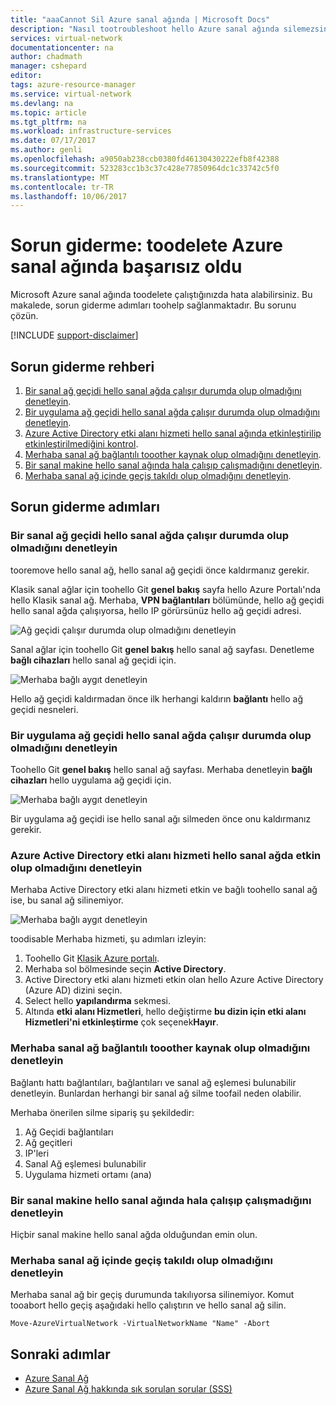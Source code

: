 ```yaml
---
title: "aaaCannot Sil Azure sanal ağında | Microsoft Docs"
description: "Nasıl tootroubleshoot hello Azure sanal ağında silemezsiniz sorun hakkında bilgi edinin."
services: virtual-network
documentationcenter: na
author: chadmath
manager: cshepard
editor: 
tags: azure-resource-manager
ms.service: virtual-network
ms.devlang: na
ms.topic: article
ms.tgt_pltfrm: na
ms.workload: infrastructure-services
ms.date: 07/17/2017
ms.author: genli
ms.openlocfilehash: a9050ab238ccb0380fd46130430222efb8f42388
ms.sourcegitcommit: 523283cc1b3c37c428e77850964dc1c33742c5f0
ms.translationtype: MT
ms.contentlocale: tr-TR
ms.lasthandoff: 10/06/2017
---
```

# <a name="troubleshooting-failed-toodelete-a-virtual-network-in-azure"></a>Sorun giderme: toodelete Azure sanal ağında başarısız oldu

Microsoft Azure sanal ağında toodelete çalıştığınızda hata alabilirsiniz. Bu makalede, sorun giderme adımları toohelp sağlanmaktadır. Bu sorunu çözün. 

[!INCLUDE [support-disclaimer](../../includes/support-disclaimer.md)]

## <a name="troubleshooting-guidance"></a>Sorun giderme rehberi 

1. [Bir sanal ağ geçidi hello sanal ağda çalışır durumda olup olmadığını denetleyin](#check-whether-a-virtual-network-gateway-is-running-in-the-virtual-network).
2. [Bir uygulama ağ geçidi hello sanal ağda çalışır durumda olup olmadığını denetleyin](#check-whether-an-application-gateway-is-running-in-the-virtual-network).
3. [Azure Active Directory etki alanı hizmeti hello sanal ağında etkinleştirilip etkinleştirilmediğini kontrol](#check-whether-azure-active-directory-domain-service-is-enabled-in-the-virtual-network).
4. [Merhaba sanal ağ bağlantılı tooother kaynak olup olmadığını denetleyin](#check-whether-the-virtual-network-is-connected-to-other-resource).
5. [Bir sanal makine hello sanal ağında hala çalışıp çalışmadığını denetleyin](#check-whether-a-virtual-machine-is-still-running-in-the-virtual-network).
6. [Merhaba sanal ağ içinde geçiş takıldı olup olmadığını denetleyin](#check-whether-the-virtual-network-is-stuck-in-migration).

## <a name="troubleshooting-steps"></a>Sorun giderme adımları

### <a name="check-whether-a-virtual-network-gateway-is-running-in-hello-virtual-network"></a>Bir sanal ağ geçidi hello sanal ağda çalışır durumda olup olmadığını denetleyin

tooremove hello sanal ağ, hello sanal ağ geçidi önce kaldırmanız gerekir.

Klasik sanal ağlar için toohello Git **genel bakış** sayfa hello Azure Portalı'nda hello Klasik sanal ağ. Merhaba, **VPN bağlantıları** bölümünde, hello ağ geçidi hello sanal ağda çalışıyorsa, hello IP görürsünüz hello ağ geçidi adresi. 

![Ağ geçidi çalışır durumda olup olmadığını denetleyin](media/virtual-network-troubleshoot-cannot-delete-vnet/classic-gateway.png)

Sanal ağlar için toohello Git **genel bakış** hello sanal ağ sayfası. Denetleme **bağlı cihazları** hello sanal ağ geçidi için.

![Merhaba bağlı aygıt denetleyin](media/virtual-network-troubleshoot-cannot-delete-vnet/vnet-gateway.png)

Hello ağ geçidi kaldırmadan önce ilk herhangi kaldırın **bağlantı** hello ağ geçidi nesneleri. 

### <a name="check-whether-an-application-gateway-is-running-in-hello-virtual-network"></a>Bir uygulama ağ geçidi hello sanal ağda çalışır durumda olup olmadığını denetleyin

Toohello Git **genel bakış** hello sanal ağ sayfası. Merhaba denetleyin **bağlı cihazları** hello uygulama ağ geçidi için.

![Merhaba bağlı aygıt denetleyin](media/virtual-network-troubleshoot-cannot-delete-vnet/app-gateway.png)

Bir uygulama ağ geçidi ise hello sanal ağı silmeden önce onu kaldırmanız gerekir.

### <a name="check-whether-azure-active-directory-domain-service-is-enabled-in-hello-virtual-network"></a>Azure Active Directory etki alanı hizmeti hello sanal ağda etkin olup olmadığını denetleyin

Merhaba Active Directory etki alanı hizmeti etkin ve bağlı toohello sanal ağ ise, bu sanal ağ silinemiyor. 

![Merhaba bağlı aygıt denetleyin](media/virtual-network-troubleshoot-cannot-delete-vnet/enable-domain-services.png)

toodisable Merhaba hizmeti, şu adımları izleyin:

1. Toohello Git [Klasik Azure portalı](https://manage.windowsazure.com).
2. Merhaba sol bölmesinde seçin **Active Directory**.
3. Active Directory etki alanı hizmeti etkin olan hello Azure Active Directory (Azure AD) dizini seçin.
4. Select hello **yapılandırma** sekmesi.
5. Altında **etki alanı Hizmetleri**, hello değiştirme **bu dizin için etki alanı Hizmetleri'ni etkinleştirme** çok seçenek**Hayır**.  

### <a name="check-whether-hello-virtual-network-is-connected-tooother-resource"></a>Merhaba sanal ağ bağlantılı tooother kaynak olup olmadığını denetleyin

Bağlantı hattı bağlantıları, bağlantıları ve sanal ağ eşlemesi bulunabilir denetleyin. Bunlardan herhangi bir sanal ağ silme toofail neden olabilir. 

Merhaba önerilen silme sipariş şu şekildedir:

1. Ağ Geçidi bağlantıları
2. Ağ geçitleri
3. IP'leri
4. Sanal Ağ eşlemesi bulunabilir
5. Uygulama hizmeti ortamı (ana)

### <a name="check-whether-a-virtual-machine-is-still-running-in-hello-virtual-network"></a>Bir sanal makine hello sanal ağında hala çalışıp çalışmadığını denetleyin

Hiçbir sanal makine hello sanal ağda olduğundan emin olun.

### <a name="check-whether-hello-virtual-network-is-stuck-in-migration"></a>Merhaba sanal ağ içinde geçiş takıldı olup olmadığını denetleyin

Merhaba sanal ağ bir geçiş durumunda takılıyorsa silinemiyor. Komut tooabort hello geçiş aşağıdaki hello çalıştırın ve hello sanal ağ silin.

    Move-AzureVirtualNetwork -VirtualNetworkName "Name" -Abort

## <a name="next-steps"></a>Sonraki adımlar

- [Azure Sanal Ağ](virtual-networks-overview.md)
- [Azure Sanal Ağ hakkında sık sorulan sorular (SSS)](virtual-networks-faq.md)